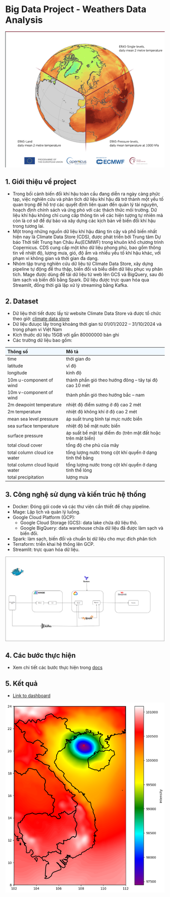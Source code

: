 # Big Data Project - Weathers Data Analysis
![](docs/weather.png)
## 1. Giới thiệu về project
- Trong bối cảnh biến đổi khí hậu toàn cầu đang diễn ra ngày càng phức tạp, việc nghiên cứu và phân tích dữ liệu khí hậu đã trở thành một yếu tố quan trọng để hỗ trợ các quyết định liên quan đến quản lý tài nguyên, hoạch định chính sách và ứng phó với các thách thức môi trường. Dữ liệu khí hậu không chỉ cung cấp thông tin về các hiện tượng tự nhiên mà còn là cơ sở để dự báo và xây dựng các kịch bản về biến đổi khí hậu trong tương lai.
- Một trong những nguồn dữ liệu khí hậu đáng tin cậy và phổ biến nhất hiện nay là Climate Data Store (CDS), được phát triển bởi Trung tâm Dự báo Thời tiết Trung hạn Châu Âu(ECMWF) trong khuôn khổ chương trình Copernicus. CDS cung cấp một kho dữ liệu phong phú, bao gồm thông tin về nhiệt độ, lượng mưa, gió, độ ẩm và nhiều yếu tố khí hậu khác, với phạm vi không gian và thời gian đa dạng. 
- Nhóm tập trung nghiên cứu dữ liệu từ Climate Data Store, xây dựng pipeline tự động để thu thập, biến đổi và biểu diễn dữ liệu phục vụ phân tích. Mage được dùng để tải dữ liệu từ web lên GCS và BigQuery, sau đó làm sạch và biến đổi bằng Spark. Dữ liệu được trực quan hóa qua Streamlit, đồng thời giả lập xử lý streaming bằng Kafka.
## 2. Dataset
- Dữ liệu thời tiết được lấy từ website Climate Data Store và được tổ chức theo giờ: [climate data store](https://cds.climate.copernicus.eu/datasets/reanalysis-era5-single-levels)
- Dữ liệu đưuọc lấy trong khoảng thời gian từ 01/01/2022 – 31/10/2024 và trong phạm vi Việt Nam
- Kích thước dữ liệu 15GB với gần 80000000 bản ghi
- Các trường dữ liệu bao gồm:
<table>
  <thead>
    <tr style="background-color: #f0f8ff; text-align: left;">
      <th><strong>Thông số</strong></th>
      <th><strong>Mô tả</strong></th>
    </tr>
  </thead>
  <tbody>
    <tr>
      <td>time</td>
      <td>thời gian đo</td>
    </tr>
    <tr>
      <td>latitude</td>
      <td>vĩ độ</td>
    </tr>
    <tr>
      <td>longitude</td>
      <td>kinh độ</td>
    </tr>
    <tr>
      <td>10m u-component of wind</td>
      <td>thành phần gió theo hướng đông – tây tại độ cao 10 mét</td>
    </tr>
    <tr>
      <td>10m v-component of wind</td>
      <td>thành phần gió theo hướng bắc – nam</ tại độ cao 10 mét</td>
    </tr>
    <tr>
      <td>2m dewpoint temperature</td>
      <td>nhiệt độ điểm sương ở độ cao 2 mét</td>
    </tr>
    <tr>
      <td>2m temperature</td>
      <td>nhiệt độ không khí ở độ cao 2 mét</td>
    </tr>
    <tr>
      <td>mean sea level pressure</td>
      <td>áp suất trung bình tại mực nước biển</td>
    </tr>
    <tr>
      <td>sea surface temperature</td>
      <td>nhiệt độ bề mặt nước biển</td>
    </tr>
    <tr>
      <td>surface pressure</td>
      <td>áp suất bề mặt tại điểm đo (trên mặt đất hoặc trên mặt biển)</td>
    </tr>
    <tr>
      <td>total cloud cover</td>
      <td>tổng độ che phủ của mây</td>
    </tr>
    <tr>
      <td>total column cloud ice water</td>
      <td>tổng lượng nước trong cột khí quyển ở dạng tinh thể băng</td>
    </tr>
    <tr>
      <td>total column cloud liquid water</td>
      <td>tổng lượng nước trong cột khí quyển ở dạng tinh thể lỏng</td>
    </tr>
    <tr>
      <td>total precipitation</td>
      <td>lượng mưa</td>
    </tr>
  </tbody>
</table>

## 3. Công nghệ sử dụng và kiến trúc hệ thống

- Docker: Đóng gói code và các thư viện cần thiết để chạy pipeline.
- Mage: Lập lịch và quản lý luồng.
- Google Cloud Platform (GCP):
   - Google Cloud Storage (GCS): data lake chứa dữ liệu thô.
   - Google BigQuery: data warehouse chứa dữ liệu đã được làm sạch và biến đổi.
- Spark: làm sạch, biến đổi và chuẩn bị dữ liệu cho mục đích phân tích
- Terraform: triển khai hệ thống lên GCP.
- Streamlit: trực quan hóa dữ liệu.

![](docs/Kientructongquan.png)
## 4. Các bước thực hiện
 - Xem chi tiết các bước thực hiện trong [docs](./reproduce.md)
## 5. Kết quả
- [Link to dashboard](http://192.168.1.12:8501)

![](docs/review.png)
